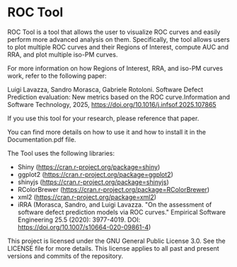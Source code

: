 # ROC Tool

ROC Tool is a tool that allows the user to visualize ROC curves and easily perform more advanced analysis on them. Specifically, the tool allows users to plot multiple ROC curves and their Regions of Interest, compute AUC and RRA, and plot multiple iso-PM curves.

For more information on how Regions of Interest, RRA, and iso-PM curves work, refer to the following paper:

Luigi Lavazza, Sandro Morasca, Gabriele Rotoloni. Software Defect Prediction evaluation: New metrics based on the ROC curve.Information and Software Technology, 2025, https://doi.org/10.1016/j.infsof.2025.107865

If you use this tool for your research, please reference that paper.

You can find more details on how to use it and how to install it in the Documentation.pdf file.


The Tool uses the following libraries:
- Shiny (https://cran.r-project.org/package=shiny)
- ggplot2 (https://cran.r-project.org/package=ggplot2)
- shinyjs (https://cran.r-project.org/package=shinyjs)
- RColorBrewer (https://cran.r-project.org/package=RColorBrewer)
- xml2 (https://cran.r-project.org/package=xml2)
- iRRA (Morasca, Sandro, and Luigi Lavazza. "On the assessment of software defect prediction models via ROC curves." Empirical Software Engineering 25.5 (2020): 3977-4019. DOI: https://doi.org/10.1007/s10664-020-09861-4)

This project is licensed under the GNU General Public License 3.0. See the LICENSE file for more details. This license applies to all past and present versions and commits of the repository.
